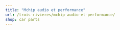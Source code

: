 ```yaml
---
title: "Mchip audio et performance"
url: /trois-rivieres/mchip-audio-et-performance/
shop: car parts
---
```

